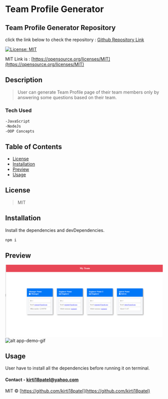 # Team Profile Generator

## Team Profile Generator Repository
click the link below to check the repository : [Github Repository Link](https://github.com/kirti18patel/team-profile-generator)

  [![License: MIT](https://img.shields.io/badge/License-MIT-yellow.svg)](https://opensource.org/licenses/MIT)

  MIT Link is : [https://opensource.org/licenses/MIT](https://opensource.org/licenses/MIT)

  ## Description 

  > User can generate Team Profile page of their team members only by answering some questions based on their team.
  
### Tech Used
    -JavaScript
    -NodeJs
    -OOP Concepts

  ## Table of Contents
  * [License](#license)
  * [Installation](#installation)
  * [Preview](#preview) 
  * [Usage](#usage)

## License 

  > MIT
  
## Installation
  Install the dependencies and devDependencies.
  
  ```sh
  npm i
  ```

## Preview
![alt screenshot](Screenshot.png)
![alt app-demo-gif](walkthroughvideo.gif)

## Usage 
  User have to install all the dependencies before running it on terminal.
  

#### Contact - **kirti18patel@yahoo.com**

MIT © [https://github.com/kirti18patel](https://github.com/kirti18patel)
